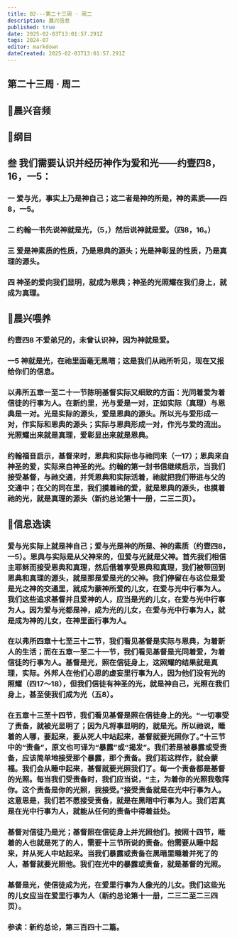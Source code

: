 ```yaml
---
title: 02---第二十三周 · 周二
description: 晨兴信息
published: true
date: 2025-02-03T13:01:57.291Z
tags: 2024-07
editor: markdown
dateCreated: 2025-02-03T13:01:57.291Z
---
```


## 第二十三周 · 周二

## 🎵晨兴音频

## 📖纲目

## 叁	我们需要认识并经历神作为爱和光——约壹四8，16，一5：

### 一	爱与光，事实上乃是神自己；这二者是神的所是，神的素质——四8，一5。

### 二	约翰一书先说神就是光，（5，）然后说神就是爱。（四8，16。）

### 三	爱是神素质的性质，乃是恩典的源头；光是神彰显的性质，乃是真理的源头。

### 四	神圣的爱向我们显明，就成为恩典；神圣的光照耀在我们身上，就成为真理。

## 📖晨兴喂养

### **约壹四8**    **不爱弟兄的，未曾认识神，因为神就是爱。**

### **一5**    **神就是光，在祂里面毫无黑暗；这是我们从祂所听见，现在又报给你们的信息。**

### 以弗所五章一至二十一节陈明基督实际又细致的方面：光同着爱为着信徒的行事为人。在新约里，光与爱是一对，正如实际（真理）与恩典是一对。光是实际的源头，爱是恩典的源头。所以光与爱形成一对，作实际和恩典的源头；实际与恩典形成一对，作光与爱的流出。光照耀出来就是真理，爱彰显出来就是恩典。

### 约翰福音启示，基督来时，恩典和实际也与祂同来（一17）；恩典来自神圣的爱，实际来自神圣的光。约翰的第一封书信继续启示，当我们接受基督，与祂交通，并凭恩典和实际活着，祂就把我们带进与父的交通中；在父的同在里，我们摸着祂的爱，就是恩典的源头，也摸着祂的光，就是真理的源头（新约总论第十一册，二三二页）。

## 📖信息选读

### 爱与光实际上就是神自己；爱与光是神的所是、神的素质（约壹四8，一5）。恩典与实际是从父神来的，但爱与光就是父神。首先我们相信主耶稣而接受恩典和真理，然后借着享受恩典和真理，我们被带回到恩典和真理的源头，就是那是爱是光的父神。我们停留在与这位是爱是光之神的交通里，就成为蒙神所爱的儿女，在爱与光中行事为人。我们这些追求基督并且爱神的人，应当是光的儿女，在爱与光中行事为人。因为爱与光都是神，成为光的儿女，在爱与光中行事为人，就是成为神的儿女，在神里面行事为人。

### 在以弗所四章十七至三十二节，我们看见基督是实际与恩典，为着新人的生活；而在五章一至二十一节，我们看见基督是光同着爱，为着信徒的行事为人。基督是光，照在信徒身上，这照耀的结果就是真理，实际。外邦人在他们心思的虚妄里行事为人，因为他们没有光的照耀（四17～18），但我们信徒有神圣的光，就是神自己，光照在我们身上，甚至使我们成为光（五8）。

### 在五章十三至十四节，我们看见基督是照在信徒身上的光。“一切事受了责备，就被光显明了；因为凡将事显明的，就是光。所以祂说，睡着的人哪，要起来，要从死人中站起来，基督就要光照你了。”十三节中的“责备”，原文也可译为“暴露”或“揭发”。我们若是被暴露或受责备，应该简单地接受那个暴露，那个责备。我们若这样作，就会蒙福。我们会从睡中起来，基督就要光照我们了。每一个责备都是基督的光照。每当我们受责备时，我们应当说，“主，为着你的光照我敬拜你。这个责备是你的光照，我接受。”接受责备就是在光中行事为人。这意思是，我们若不愿接受责备，就是在黑暗中行事为人。我们若真是在光中行事为人，就能从任何的责备中得着益处。

### 基督对信徒乃是光；基督照在信徒身上并光照他们。按照十四节，睡着的人也就是死了的人，需要十三节所说的责备。他需要从睡中起来，并从死人中站起来。当我们暴露或责备在黑暗里睡着并死了的人，基督就要光照他。我们在光中的暴露或责备，就是基督的光照。

### 基督是光，使信徒成为光，在爱里行事为人像光的儿女。我们这些光的儿女应当在爱里行事为人（新约总论第十一册，二三二至二三四页）。

### 参读：新约总论，第三百四十二篇。

<!-- Google tag (gtag.js) -->

<script async src="https://www.googletagmanager.com/gtag/js?id=G-1P8709Z16T"></script>

<script>


 window.dataLayer = window.dataLayer || [];

 function gtag(){dataLayer.push(arguments);}

 gtag('js', new Date());



 gtag('config', 'G-1P8709Z16T');

</script>